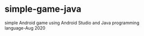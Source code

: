 # simple-game-java

simple Android game using Android Studio and Java programming language-Aug 2020

